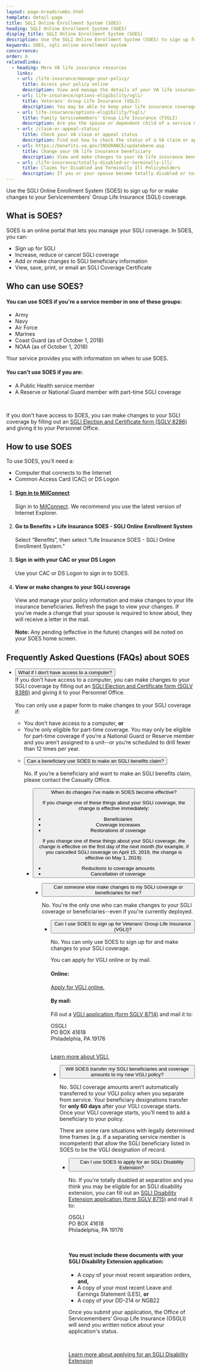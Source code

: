 ```yaml
---
layout: page-breadcrumbs.html
template: detail-page
title: SGLI Online Enrollment System (SOES)
heading: SGLI Online Enrollment System (SOES)
display_title: SGLI Online Enrollment System (SOES)
description: Use the SGLI Online Enrollment System (SOES) to sign up for, view, or make changes to your Servicemembers’ Group Life Insurance (SGLI) coverage.
keywords: SOES, sgli online enrollment system
concurrence: 
order: 8
relatedlinks:
  - heading: More VA life insurance resources
    links: 
    - url: /life-insurance/manage-your-policy/
      title: Access your policy online
      description: View and manage the details of your VA life insurance policy online. 
    - url: life-insurance/options-eligibility/vgli/
      title: Veterans' Group Life Insurance (VGLI)
      description: You may be able to keep your life insurance coverage after you leave the military for as long as you             continue to pay the premiums. Find out if you qualify—and how to manage your coverage.
    - url: life-insurance/options-eligibility/fsgli/
      title: Family Servicemembers' Group Life Insurance (FSGLI)
      description: Are you the spouse or dependent child of a service member who’s covered under Servicemembers’ Group Life         Insurance (SGLI)? If you are, you may qualify for FSGLI. 
    - url: /claim-or-appeal-status/
      title: Check your VA claim or appeal status
      description: Find out how to check the status of a VA claim or appeal online
    - url: https://benefits.va.gov/INSURANCE/updatebene.asp
      title: Change your VA life insurance beneficiary
      description: View and make changes to your VA life insurance beneficiary.
    - url: /life-insurance/totally-disabled-or-terminally-ill/
      title: Claims for Disabled and Terminally Ill Policyholders
      description: If you or your spouse become totally disabled or terminally ill, find out if you can get certain benefits.
---
```


<div class="va-introtext">


Use the SGLI Online Enrollment System (SOES) to sign up for or make changes to your Servicemembers’ Group Life Insurance (SGLI) coverage.

</div>


 
## What is SOES?
 
SOES is an online portal that lets you manage your SGLI coverage. In SOES, you can:
- Sign up for SGLI
- Increase, reduce or cancel SGLI coverage
- Add or make changes to SGLI beneficiary information
- View, save, print, or email an SGLI Coverage Certificate

## Who can use SOES?
 
#### You can use SOES if you're a service member in one of these groups:
- Army
- Navy
- Air Force
- Marines
- Coast Guard (as of October 1, 2018)
- NOAA (as of October 1, 2018)

Your service provides you with information on when to use SOES.

#### You can't use SOES if you are:
- A Public Health service member
- A Reserve or National Guard member with part-time SGLI coverage
<br>

If you don't have access to SOES, you can make changes to your SGLI coverage by filling out an [SGLI Election and Certificate form (SGLV 8286)](https://benefits.va.gov/INSURANCE/forms/SGLV_8286_ed2013-04.pdf) and giving it to your Personnel Office.


 
## How to use SOES
 
To use SOES, you’ll need a:
 
- Computer that connects to the Internet
- Common Access Card (CAC) or DS Logon

<ol class="process">
  <li class="process-step list-one"><h4><a href="http://www.dmdc.osd.mil/milconnect">Sign in to MilConnect</a></h4>
  Sign in to <a href="http://www.dmdc.osd.mil/milconnect">MilConnect</a>. We recommend you use the latest version of Internet Explorer.</li>
  <li class="process-step list-two"><h4>Go to Benefits > Life Insurance SOES - SGLI Online Enrollment System</h4> 
  Select “Benefits”, then select “Life Insurance SOES - SGLI Online Enrollment System.” </li>
  <li class="process-step list-three"><h4>Sign in with your CAC or your DS Logon</h4> 
  Use your CAC or DS Logon to sign in to SOES.</li>
    <li class="process-step list-four"><h4>View or make changes to your SGLI coverage</h4> 
 View and manage your policy information and make changes to your life insurance beneficiaries. Refresh the page to view your changes. If you've made a change that your spouse is required to know about, they will receive a letter in the mail.<br> <br>
      <b>Note:</b> Any pending (effective in the future) changes will be noted on your SOES home screen. </li>
</ol>

## Frequently Asked Questions (FAQs) about SOES

<ul class="usa-accordion" aria-multiselectable="true">
<li>
<button class="usa-button-unstyled usa-accordion-button" aria-controls="no-computer">What if I don't have access to a computer?
</button>
<div id="no-computer" class="usa-accordion-content">
If you don’t have access to a computer, you can make changes to your SGLI coverage by filling out an <a href="https://benefits.va.gov/INSURANCE/forms/SGLV_8286_ed2013-04.pdf">SGLI Election and Certificate form (SGLV 8386)</a> and giving it to your Personnel Office.
<br>
<br>
You can only use a paper form to make changes to your SGLI coverage if: 

<ul>
  <li>You don’t have access to a computer, <b>or</b></li>
  <li>You’re only eligible for part-time coverage. You may only be eligible for part-time coverage if you’re a National Guard or Reserve member and you aren’t assigned to a unit--or you’re scheduled to drill fewer than 12 times per year.
</li>
</ul>  

</div>
</li>

<ul class="usa-accordion" aria-multiselectable="true">
<li>
<button class="usa-button-unstyled usa-accordion-button" aria-controls="beneficiary-claim">Can a beneficiary use SOES to make an SGLI benefits claim?
</button>
<div id="beneficiary-claim" class="usa-accordion-content">

No. If you’re a beneficiary and want to make an SGLI benefits claim, please contact the Casualty Office.


</div>
</li>

<ul class="usa-accordion" aria-multiselectable="true">
<li>
<button class="usa-button-unstyled usa-accordion-button" aria-controls="changes-effective">When do changes I’ve made in SOES become effective? 
<div id="changes-effective" class="usa-accordion-content">

If you change one of these things about your SGLI coverage, the change is effective immediately: 

<ul>
  <li>Beneficiaries</li>
  <li>Coverage increases</li>
  <li>Restorations of coverage</li>
</ul>  

If you change one of these things about your SGLI coverage, the change is effective on the first day of the next month (for example, if you cancelled SGLI coverage on April 15, 2019, the change is effective on May 1, 2019): 

<ul>
  <li>Reductions to coverage amounts</li>
  <li>Cancellation of coverage </li>
</ul>  


</div>
</li>
<ul class="usa-accordion" aria-multiselectable="true">
<li>
<button class="usa-button-unstyled usa-accordion-button" aria-controls="deployed">Can someone else make changes to my SGLI coverage or beneficiaries for me?
</button>
<div id="deployed" class="usa-accordion-content">

No. You're the only one who can make changes to your SGLI coverage or beneficiaries--even if you're currently deployed.

</div>
</li>

<ul class="usa-accordion" aria-multiselectable="true">
<li>
<button class="usa-button-unstyled usa-accordion-button" aria-controls="vgli">Can I use SOES to sign up for Veterans’ Group Life Insurance (VGLI)?
</button>
<div id="vgli" class="usa-accordion-content">

No. You can only use SOES to sign up for and make changes to your SGLI coverage. 
 
You can apply for VGLI online or by mail.
 
#### Online: 
<a href="https://ssologin.prudential.com/app/giosgli/Login.fcc?TYPE=33554433&REALMOID=06-000eb2bc-e833-1efc-9d9b-348e307ff004&GUID=&SMAUTHREASON=0&METHOD=GET&SMAGENTNAME=giosgli&TARGET=-SM-HTTPS%3a%2f%2fgiosgli%2eprudential%2ecom%2fosgli%2fController%2flogin%3faction%3dreturn">Apply for VGLI online.</a>

#### By mail:

Fill out a <a href="https://www.benefits.va.gov/INSURANCE/forms/SGLV_8714_ed2014-07.pdf">VGLI application (form SGLV 8714)</a> and mail it to:
  
  <p class="va-address-block">
OSGLI<br>
PO BOX 41618<br>
Philadelphia, PA 19176<br>
</p>
<br> 
<a href="https://www.va.gov/life-insurance/options-eligibility/vgli/">Learn more about VGLI.</a>


</div>
</li>

<ul class="usa-accordion" aria-multiselectable="true">
<li>
<button class="usa-button-unstyled usa-accordion-button" aria-controls="transfer">Will SOES transfer my SGLI beneficiaries and coverage amounts to my new VGLI policy?
</button>
<div id="transfer" class="usa-accordion-content">

No. SGLI coverage amounts aren’t automatically transferred to your VGLI policy when you separate from service. Your beneficiary designations transfer for <b>only 60 days</b> after your VGLI coverage starts. Once your VGLI coverage starts, you’ll need to add a beneficiary to your policy. 
 
There are some rare situations with legally determined  time frames (e.g. if a separating service member is incompetent) that allow the SGLI beneficiary listed in SOES to be the VGLI designation of record.

</div>
</li>

</li>
<ul class="usa-accordion" aria-multiselectable="true">
<li>
<button class="usa-button-unstyled usa-accordion-button" aria-controls="sgli-extension">Can I use SOES to apply for an SGLI Disability Extension?
</button>
<div id="sgli-extension" class="usa-accordion-content">

No. If you're totally disabled at separation and you think you may be eligible for an SGLI disability extension, you can fill out an <a href="https://www.benefits.va.gov/INSURANCE/forms/SGLV_8715_ed2017-09.pdf">SGLI Disability Extension application (form SGLV 8715)</a> and mail it to: 

  <p class="va-address-block">
OSGLI<br>
PO BOX 41618<br>
Philadelphia, PA 19176<br>
</p>

<br>

#### You must include these documents with your SGLI Disability Extension application: 
- A copy of your most recent separation orders, <b>and,</b>
- A copy of your most recent Leave and Earnings Statement (LES), <b>or</b> <br>
- A copy of your DD-214 or NGB22

Once you submit your application, the Office of Servicemembers’ Group Life Insurance (OSGLI) will send you written notice about your application's status.

<br>

<a href="https://www.benefits.va.gov/insurance/sglidisabled.asp">Learn more about applying for an SGLI Disability Extension</a>



</div>
</li>






